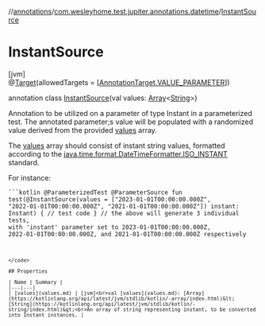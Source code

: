 //[annotations](../../../index.md)/[com.wesleyhome.test.jupiter.annotations.datetime](../index.md)/[InstantSource](index.md)

# InstantSource

[jvm]\
@[Target](https://kotlinlang.org/api/latest/jvm/stdlib/kotlin.annotation/-target/index.html)(allowedTargets = [[AnnotationTarget.VALUE_PARAMETER](https://kotlinlang.org/api/latest/jvm/stdlib/kotlin.annotation/-annotation-target/-v-a-l-u-e_-p-a-r-a-m-e-t-e-r/index.html)])

annotation class [InstantSource](index.md)(val values: [Array](https://kotlinlang.org/api/latest/jvm/stdlib/kotlin/-array/index.html)&lt;[String](https://kotlinlang.org/api/latest/jvm/stdlib/kotlin/-string/index.html)&gt;)

Annotation to be utilized on a parameter of type Instant in a parameterized test. The annotated parameter;s value will be populated with a randomized value derived from the provided [values](values.md) array.

The [values](values.md) array should consist of instant string values, formatted according to the [java.time.format.DateTimeFormatter.ISO_INSTANT](https://docs.oracle.com/javase/8/docs/api/java/time/format/DateTimeFormatter.html#ISO_INSTANT--) standard.

For instance:

<code>```kotlin
@ParameterizedTest
@ParameterSource
fun test(@InstantSource(values = ["2023-01-01T00:00:00.000Z", "2022-01-01T00:00:00.000Z", "2021-01-01T00:00:00.000Z"]) instant: Instant) {
// test code
}
// the above will generate 3 individual tests, with 'instant' parameter set to 2023-01-01T00:00:00.000Z, 2022-01-01T00:00:00.000Z, and 2021-01-01T00:00:00.000Z respectively
```
</code>

## Properties

| Name | Summary |
|---|---|
| [values](values.md) | [jvm]<br>val [values](values.md): [Array](https://kotlinlang.org/api/latest/jvm/stdlib/kotlin/-array/index.html)&lt;[String](https://kotlinlang.org/api/latest/jvm/stdlib/kotlin/-string/index.html)&gt;<br>An array of string representing instant, to be converted into Instant instances. |
